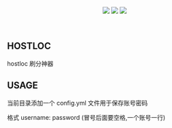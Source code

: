 
<p align="center">
  <img src="https://github.com/zhanghanyun/hostloc/workflows/Go/badge.svg?branch=master" />
  <img src="https://img.shields.io/badge/license-MIT-blueviolet.svg" />
  <img src="https://tokei.rs/b1/github/zhanghanyun/hostloc?category=code" />
</p>
&nbsp;

## HOSTLOC

hostloc 刷分神器 

## USAGE

当前目录添加一个 config.yml 文件用于保存账号密码

格式 username: password (冒号后面要空格,一个账号一行)
